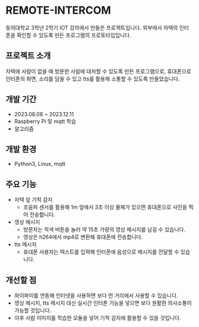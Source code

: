 # REMOTE-INTERCOM
동의대학교 3학년 2학기 IOT 강의에서 만들은 프로젝트입니다. 외부에서 자택의 인터폰을 확인할 수 있도록 만든 프로그램의 프로토타입입니다.
## 프로젝트 소개
자택에 사람이 없을 때 방문한 사람에 대처할 수 있도록 만든 프로그램으로, 휴대폰으로 인터폰의 화면, 소리를 담을 수 있고 tts를 활용해 소통할 수 있도록 만들었습니다.

## 개발 기간
- 2023.08.08 ~ 2023.12.11
- Raspberry Pi 및 mqtt 학습
- 알고리즘

## 개발 환경
- Python3, Linux, mqtt

## 주요 기능
- 자택 앞 기척 감지
  - 초음파 센서를 활용해 1m 앞에서 3초 이상 물체가 있으면 휴대폰으로 사진을 찍어 전송합니다.
- 영상 메시지
  - 방문자는 적색 버튼을 눌러 약 15초 가량의 영상 메시지를 남길 수 있습니다.
  - 영상은 h264에서 mp4로 변환해 휴대폰에 전송합니다.
- tts 메시지
  - 휴대폰 사용자는 텍스트를 입력해 인터폰에 음성으로 메시지를 전달할 수 있습니다.
 
## 개선할 점
- 와이파이를 연동해 인터넷을 사용하면 보다 먼 거리에서 사용할 수 있습니다.
- 영상 메시지, tts 메시지 대신 실시간 인터폰 기능을 넣으면 보다 원활한 의사소통이 가능할 것입니다.
- 이후 사람 이미지를 학습한 모듈을 넣어 기척 감지에 활용할 수 있을 것입니다.
